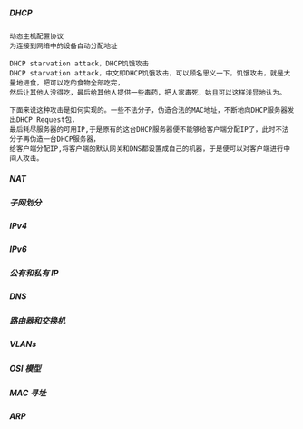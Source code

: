 ##### DHCP
    动态主机配置协议
    为连接到网络中的设备自动分配地址

    DHCP starvation attack，DHCP饥饿攻击 
    DHCP starvation attack，中文即DHCP饥饿攻击，可以顾名思义一下，饥饿攻击，就是大量地进食，把可以吃的食物全部吃完，
    然后让其他人没得吃，最后给其他人提供一些毒药，把人家毒死，姑且可以这样浅显地认为。

    下面来说这种攻击是如何实现的。一些不法分子，伪造合法的MAC地址，不断地向DHCP服务器发出DHCP Request包，
    最后耗尽服务器的可用IP,于是原有的这台DHCP服务器便不能够给客户端分配IP了，此时不法分子再伪造一台DHCP服务器，
    给客户端分配IP,将客户端的默认网关和DNS都设置成自己的机器，于是便可以对客户端进行中间人攻击。

##### NAT

##### 子网划分

##### IPv4

##### IPv6

##### 公有和私有 IP

##### DNS

##### 路由器和交换机

##### VLANs

##### OSI 模型

##### MAC 寻址

##### ARP
